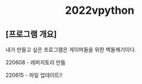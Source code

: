 <h1 align="center">2022vpython</h1>

## [프로그램 개요]
내가 만들고 싶은 프로그램은 게이머들을 위한 벽돌깨기이다.

220608 - 레퍼지토리 만듦


220615 - 파일 업데이트!!
